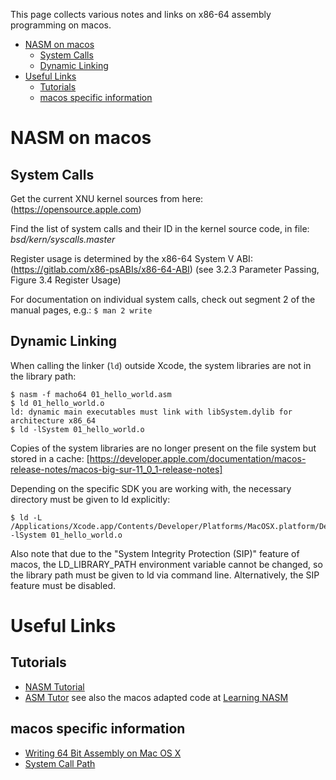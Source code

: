 This page collects various notes and links on x86-64 assembly programming on macos.

- [NASM on macos](#nasm-on-macos)
  - [System Calls](#system-calls)
  - [Dynamic Linking](#dynamic-linking)
- [Useful Links](#useful-links)
  - [Tutorials](#tutorials)
  - [macos specific information](#macos-specific-information)


# NASM on macos


## System Calls

Get the current XNU kernel sources from here:
(https://opensource.apple.com)

Find the list of system calls and their ID in the kernel source code, in file:
*bsd/kern/syscalls.master*

Register usage is determined by the x86-64 System V ABI:
(https://gitlab.com/x86-psABIs/x86-64-ABI)
(see 3.2.3 Parameter Passing, Figure 3.4 Register Usage)

For documentation on individual system calls, check out segment 2 of the manual pages, e.g.:
`$ man 2 write`


## Dynamic Linking

When calling the linker (`ld`) outside Xcode, the system libraries are not in the library path:
  
```
$ nasm -f macho64 01_hello_world.asm
$ ld 01_hello_world.o
ld: dynamic main executables must link with libSystem.dylib for architecture x86_64
$ ld -lSystem 01_hello_world.o

```

Copies of the system libraries are no longer present on the file system but stored in a cache:
[https://developer.apple.com/documentation/macos-release-notes/macos-big-sur-11_0_1-release-notes]

Depending on the specific SDK you are working with, the necessary directory must be given to ld explicitly:

```
$ ld -L /Applications/Xcode.app/Contents/Developer/Platforms/MacOSX.platform/Developer/SDKs/MacOSX.sdk/usr/lib -lSystem 01_hello_world.o
```

Also note that due to the "System Integrity Protection (SIP)" feature of macos, the LD_LIBRARY_PATH environment variable cannot be changed, so the library path must be given to ld via command line. Alternatively, the SIP feature must be disabled.


# Useful Links

## Tutorials

* [NASM Tutorial](https://cs.lmu.edu/~ray/notes/nasmtutorial)
* [ASM Tutor](https://asmtutor.com)
  see also the macos adapted code at [Learning NASM](https://github.com/lordbaduk/learning-nasm)

## macos specific information

* [Writing 64 Bit Assembly on Mac OS X](http://www.idryman.org/blog/2014/12/02/writing-64-bit-assembly-on-mac-os-x)
* [System Call  Path](https://gist.github.com/yrp604/23e86dce9ca12bf514ef)
